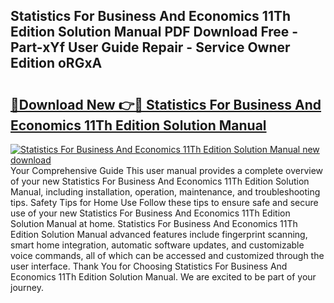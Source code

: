 ## Statistics For Business And Economics 11Th Edition Solution Manual PDF Download Free - Part-xYf User Guide Repair - Service Owner Edition oRGxA

# <h2><a href="http://bc62291.oget.top/?id=Statistics+For+Business+And+Economics+11Th+Edition+Solution+Manual">🔗Download New 👉🔴 Statistics For Business And Economics 11Th Edition Solution Manual</a></h2>

[![Statistics For Business And Economics 11Th Edition Solution Manual new download](https://i.imgur.com/5g1atiW.png)](http://bc62291.oget.top/?id=Statistics+For+Business+And+Economics+11Th+Edition+Solution+Manual)
Your Comprehensive Guide This user manual provides a complete overview of your new Statistics For Business And Economics 11Th Edition Solution Manual, including installation, operation, maintenance, and troubleshooting tips. Safety Tips for Home Use Follow these tips to ensure safe and secure use of your new Statistics For Business And Economics 11Th Edition Solution Manual at home. Statistics For Business And Economics 11Th Edition Solution Manual advanced features include fingerprint scanning, smart home integration, automatic software updates, and customizable voice commands, all of which can be accessed and customized through the user interface. Thank You for Choosing Statistics For Business And Economics 11Th Edition Solution Manual. We are excited to be part of your journey.
